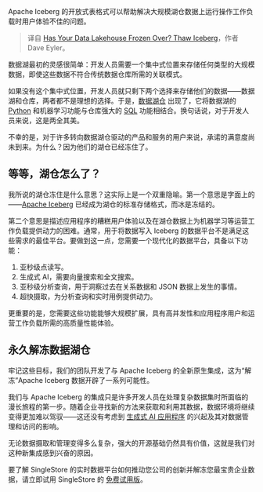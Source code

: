 
<!--
title: 您的数据湖是否已经冻结？解冻冰山
cover: https://cdn.thenewstack.io/media/2024/07/085f7683-frozen-data-lakehouse.jpg
-->

Apache Iceberg 的开放式表格式可以帮助解决大规模湖仓数据上运行操作工作负载时用户体验不佳的问题。

> 译自 [Has Your Data Lakehouse Frozen Over? Thaw Iceberg](https://thenewstack.io/has-your-data-lakehouse-frozen-over-thaw-iceberg/)，作者 Dave Eyler。

数据湖最初的灵感很简单：开发人员需要一个集中式位置来存储任何类型的大规模数据，即使这些数据不符合传统数据仓库所需的关联模式。

如果没有这个集中式位置，开发人员就只剩下两个选择来存储他们的数据——数据湖和仓库，两者都不是理想的选择。于是，[数据湖仓](https://thenewstack.io/5-ways-to-make-the-most-of-your-new-data-lakehouse/) 出现了，它将数据湖的 [Python](https://thenewstack.io/python/) 和机器学习功能与仓库强大的 [SQL](https://roadmap.sh/sql) 功能相结合。换句话说，对于开发人员来说，这是两全其美。

不幸的是，对于许多转向数据湖仓驱动的产品和服务的用户来说，承诺的满意度尚未到来。为什么？因为他们的湖仓已经冻住了。

## 等等，湖仓怎么了？

我所说的湖仓冻住是什么意思？这实际上是一个双重隐喻。第一个意思是字面上的——[Apache Iceberg](https://thenewstack.io/apache-iceberg-a-different-table-design-for-big-data/) 已经成为湖仓的标准存储格式，而冰是冻结的。

第二个意思是描述应用程序的糟糕用户体验以及在湖仓数据上为机器学习等运营工作负载提供动力的困难。通常，用于将数据写入 Iceberg 的数据平台不是满足这些需求的最佳平台。要做到这一点，您需要一个现代化的数据平台，具备以下功能：

1. 亚秒级点读写。
2. 生成式 AI，需要向量搜索和全文搜索。
3. 亚秒级分析查询，用于洞察过去在关系数据和 JSON 数据上发生的事情。
4. 超快摄取，为分析查询和实时用例提供动力。

更重要的是，您需要这些功能能够大规模扩展，具有高并发性和应用程序用户和运营工作负载所需的高质量性能体验。

## 永久解冻数据湖仓

牢记这些目标，我们的团队开发了与 Apache Iceberg 的全新原生集成，这为“解冻”Apache Iceberg 数据开辟了一系列可能性。

我们与 Apache Iceberg 的集成只是许多开发人员在处理复杂数据集时所面临的漫长旅程的第一步。随着企业寻找新的方法来获取和利用其数据，数据环境将继续变得更加难以驾驭——这还没有考虑到 [生成式 AI 应用程序](https://thenewstack.io/whats-next-in-building-better-generative-ai-applications/) 的兴起及其对数据管理和访问的影响。

无论数据摄取和管理变得多么复杂，强大的开源基础仍然具有价值，这就是我们对这种新集成感到兴奋的原因。

要了解 SingleStore 的实时数据平台如何推动您公司的创新并解冻您最宝贵企业数据，请立即试用 SingleStore 的 [免费试用版](https://www.singlestore.com/cloud-trial/)。

